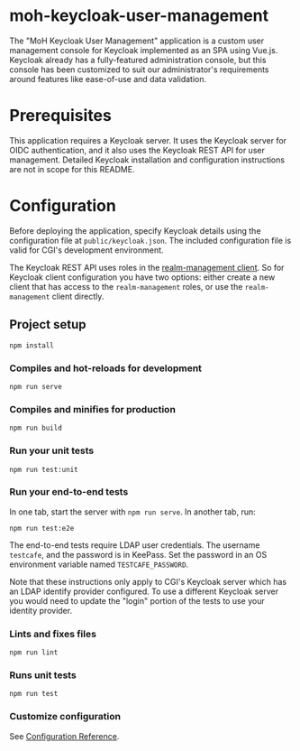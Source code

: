 # moh-keycloak-user-management

The "MoH Keycloak User Management" application is a custom user management console for Keycloak implemented as an SPA using Vue.js. Keycloak already has a fully-featured administration console, but this console has been customized to suit our administrator's requirements around features like ease-of-use and data validation.

# Prerequisites

This application requires a Keycloak server. It uses the Keycloak server for OIDC authentication, and it also uses the Keycloak REST API for user management. Detailed Keycloak installation and configuration instructions are not in scope for this README.

# Configuration

 Before deploying the application, specify Keycloak details using the configuration file at `public/keycloak.json`. The included configuration file is valid for CGI's development environment.

The Keycloak REST API uses roles in the [realm-management client](https://www.keycloak.org/docs/latest/server_admin/#_per_realm_admin_permissions). So for Keycloak client configuration you have two options: either create a new client that has access to the `realm-management` roles, or use the `realm-management` client directly.


## Project setup

```
npm install
```

### Compiles and hot-reloads for development
```
npm run serve
```

### Compiles and minifies for production
```
npm run build
```

### Run your unit tests
```
npm run test:unit
```

### Run your end-to-end tests

In one tab, start the server with `npm run serve`. In another tab, run:

```
npm run test:e2e
```

The end-to-end tests require LDAP user credentials. The username `testcafe`, and the password is in KeePass. Set the password in an OS environment variable named `TESTCAFE_PASSWORD`. 

Note that these instructions only apply to CGI's Keycloak server which has an LDAP identify provider configured. To use a different Keycloak server you would need to update the "login" portion of the tests to use your identity provider.

### Lints and fixes files
```
npm run lint
```

### Runs unit tests
```
npm run test
```

### Customize configuration
See [Configuration Reference](https://cli.vuejs.org/config/).
